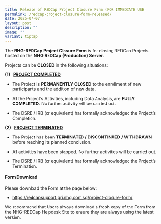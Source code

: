```yaml
---
title: Release of REDCap Project Closure Form (FOR IMMEDIATE USE)
permalink: /redcap-project-closure-form-released/
date: 2025-07-07
layout: post
description: ""
image: ""
variant: tiptap
---
```

<p>The <strong>NHG-REDCap Project Closure Form</strong> is for closing REDCap
Projects hosted on the <strong>NHG REDCap (Production) Server</strong>.</p>
<p>Projects can be <strong>CLOSED</strong> in the following situations:</p>
<p></p>
<p><strong>(1)&nbsp;&nbsp; <u>PROJECT COMPLETED</u></strong>
</p>
<ul data-tight="true" class="tight">
<li>
<p>The Project is <strong>PERMANENTLY CLOSED</strong> to the enrollment of
new participants and the addition of new data.</p>
</li>
<li>
<p>All the Project’s Activities, including Data Analysis, are <strong>FULLY COMPLETED</strong>.
No further activity will be carried out.</p>
</li>
<li>
<p>The DSRB / IRB (or equivalent) has formally acknowledged the Project’s
Completion.</p>
</li>
</ul>
<p></p>
<p><strong>(2)&nbsp;&nbsp; <u>PROJECT TERMINATED</u></strong>
</p>
<ul data-tight="true" class="tight">
<li>
<p>The Project has been <strong>TERMINATED / DISCONTINUED / WITHDRAWN</strong> before
reaching its planned conclusion.</p>
</li>
<li>
<p>All activities have been stopped. No further activities will be carried
out.</p>
</li>
<li>
<p>The DSRB / IRB (or equivalent) has formally acknowledged the Project’s
Termination.</p>
</li>
</ul>
<h4><strong>Form Download</strong></h4>
<p>Please download the Form at the page below:</p>
<ul data-tight="true" class="tight">
<li>
<p><a href="https://redcapsupport.gri.nhg.com.sg/project-closure-form/" rel="noopener noreferrer nofollow" target="_blank">https://redcapsupport.gri.nhg.com.sg/project-closure-form/</a>
</p>
</li>
</ul>
<p>We recommend that Users always download a fresh copy of the Form from
the NHG-REDCap Helpdesk Site to ensure they are always using the latest
version.</p>
<p></p>
<h4></h4>
<p></p>